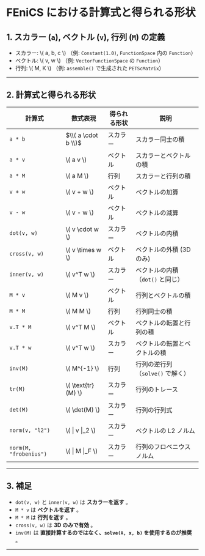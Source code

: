 # FEniCS における計算式と得られる形状

## **1. スカラー (`a`), ベクトル (`v`), 行列 (`M`) の定義**
- スカラー: \\( a, b, c \\)  （例: `Constant(1.0)`, `FunctionSpace` 内の `Function`）
- ベクトル: \\( v, w \\)  （例: `VectorFunctionSpace` の `Function`）
- 行列: \\( M, K \\)  （例: `assemble()` で生成された `PETScMatrix`）

---

## **2. 計算式と得られる形状**

| **計算式** | **数式表現** | **得られる形状** | **説明** |
|------------|------------|--------------|--------------|
| `a * b` | $\\( a \cdot b \\)$ | スカラー | スカラー同士の積 |
| `a * v` | \\( a v \\) | ベクトル | スカラーとベクトルの積 |
| `a * M` | \\( a M \\) | 行列 | スカラーと行列の積 |
| `v + w` | \\( v + w \\) | ベクトル | ベクトルの加算 |
| `v - w` | \\( v - w \\) | ベクトル | ベクトルの減算 |
| `dot(v, w)` | \\( v \cdot w \\) | スカラー | ベクトルの内積 |
| `cross(v, w)` | \\( v \times w \\) | ベクトル | ベクトルの外積 (3D のみ) |
| `inner(v, w)` | \\( v^T w \\) | スカラー | ベクトルの内積（`dot()` と同じ） |
| `M * v` | \\( M v \\) | ベクトル | 行列とベクトルの積 |
| `M * M` | \\( M M \\) | 行列 | 行列同士の積 |
| `v.T * M` | \\( v^T M \\) | ベクトル | ベクトルの転置と行列の積 |
| `v.T * w` | \\( v^T w \\) | スカラー | ベクトルの転置とベクトルの積 |
| `inv(M)` | \\( M^{-1} \\) | 行列 | 行列の逆行列（`solve()` で解く） |
| `tr(M)` | \\( \text{tr}(M) \\) | スカラー | 行列のトレース |
| `det(M)` | \\( \det(M) \\) | スカラー | 行列の行列式 |
| `norm(v, "l2")` | \\( \| v \|_2 \\) | スカラー | ベクトルの L2 ノルム |
| `norm(M, "frobenius")` | \\( \| M \|_F \\) | スカラー | 行列のフロベニウスノルム |

---

## **3. 補足**
- `dot(v, w)` と `inner(v, w)` は **スカラーを返す** 。
- `M * v` は **ベクトルを返す** 。
- `M * M` は **行列を返す** 。
- `cross(v, w)` は **3D のみで有効** 。
- `inv(M)` は **直接計算するのではなく、`solve(A, x, b)` を使用するのが推奨** 。

---
